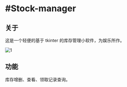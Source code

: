 # #Stock-manager

## 关于

这是一个轻便的基于 tkinter 的库存管理小软件，为娱乐所作。

![1](https://www.zhihu.com/org/shao-shu-pai-46.png)

## 功能

库存增删、查看、领取记录查询。

